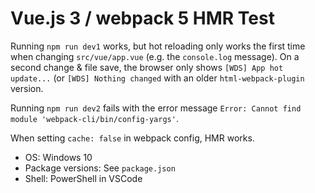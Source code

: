 # Vue.js 3 / webpack 5 HMR Test

Running `npm run dev1` works, but hot reloading only works the first time when changing `src/vue/app.vue` (e.g. the `console.log` message).
On a second change & file save, the browser only shows `[WDS] App hot update...` (or `[WDS] Nothing changed` with an older `html-webpack-plugin` version.

Running `npm run dev2` fails with the error message `Error: Cannot find module 'webpack-cli/bin/config-yargs'`.

When setting `cache: false` in webpack config, HMR works.

- OS: Windows 10
- Package versions: See `package.json`
- Shell: PowerShell in VSCode

